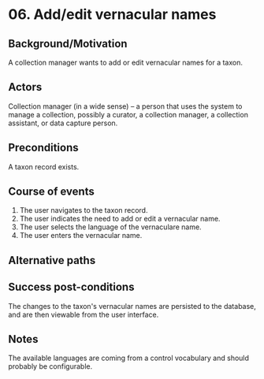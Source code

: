 # 06. Add/edit vernacular names

## Background/Motivation
A collection manager wants to add or edit vernacular names for a taxon.

## Actors
Collection manager (in a wide sense) – a person that uses the system to manage a collection, possibly a curator, a collection manager, a collection assistant, or data capture person.

## Preconditions
A taxon record exists.

## Course of events
  1. The user navigates to the taxon record.
  2. The user indicates the need to add or edit a vernacular name.
  3. The user selects the language of the vernaculare name.
  4. The user enters the vernacular name.

## Alternative paths

## Success post-conditions
The changes to the taxon's vernacular names are persisted to the database, and are then viewable from the user interface.

## Notes
The available languages are coming from a control vocabulary and should probably be configurable.
